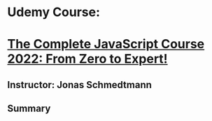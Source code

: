 # Udemy Course:

# [The Complete JavaScript Course 2022: From Zero to Expert!](https://www.udemy.com/course/the-complete-javascript-course/)

## Instructor: Jonas Schmedtmann

## Summary




